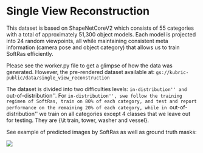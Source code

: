# Single View Reconstruction

This dataset is based on ShapeNetCoreV2 which consists of 55 categories with a total of approximately 51,300 object models. Each model is projected  into 24 random viewpoints, all while maintaining consistent meta information (camera pose and object category) that allows us to train SoftRas efficiently.

Please see the worker.py file to get a glimpse of how the data was generated. However, the pre-rendered dataset available at:
`gs://kubric-public/data/single_view_reconstruction`

The dataset is divided into two difficulties levels: ``in-distribution'' and ``out-of-distribution''. For ``in-distribution'', swe follow the training regimen of SoftRas, train on 80% of each category, and test and report performance on the remaining 20% of each category, while in ``out-of-distribution'' we train on all categories except 4 classes that we leave out for testing. They are {\it train, tower, washer and vessel}.

See example of predicted images by SoftRas as well as ground truth masks:

![](teaser.jpg)


